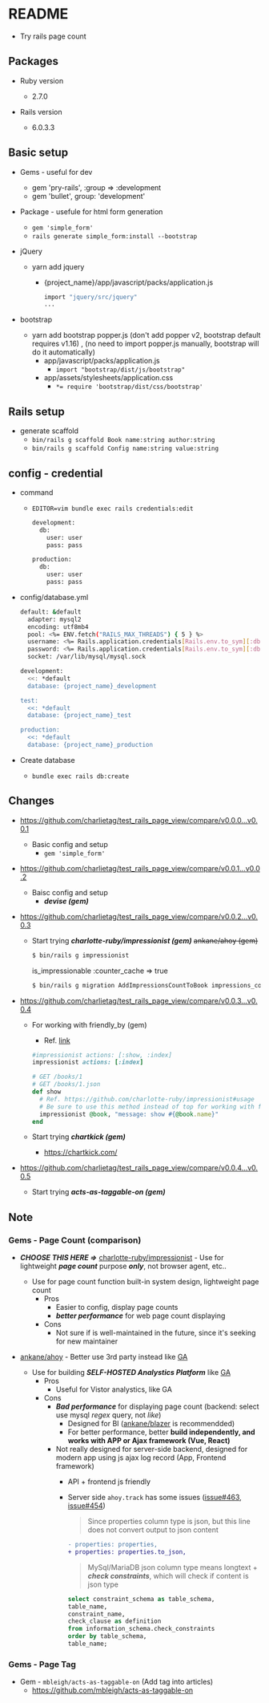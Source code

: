 # README
* Try rails page count

## Packages

* Ruby version
  * 2.7.0

* Rails version
  * 6.0.3.3

## Basic setup
* Gems - useful for dev
  * gem 'pry-rails', :group => :development
  * gem 'bullet', group: 'development'

* Package - usefule for html form generation
  * `gem 'simple_form'`
  * `rails generate simple_form:install --bootstrap`

* jQuery
  * yarn add jquery
    * {project_name}/app/javascript/packs/application.js

      ```bash
      import "jquery/src/jquery"
      ...
      ```

* bootstrap
  * yarn add bootstrap popper.js (don't add popper v2, bootstrap default requires v1.16) , (no need to import popper.js manually, bootstrap will do it automatically)
    * app/javascript/packs/application.js
      * `import "bootstrap/dist/js/bootstrap"`
    * app/assets/stylesheets/application.css
      * `*= require 'bootstrap/dist/css/bootstrap'`

## Rails setup

* generate scaffold
  * `bin/rails g scaffold Book name:string author:string`
  * `bin/rails g scaffold Config name:string value:string`


## config - credential

* command
  * `EDITOR=vim bundle exec rails credentials:edit`

    ```bash
    development:
      db:
        user: user
        pass: pass

    production:
      db:
        user: user
        pass: pass
    ```

* config/database.yml

  ```bash
  default: &default
    adapter: mysql2
    encoding: utf8mb4
    pool: <%= ENV.fetch("RAILS_MAX_THREADS") { 5 } %>
    username: <%= Rails.application.credentials[Rails.env.to_sym][:db][:user] %>
    password: <%= Rails.application.credentials[Rails.env.to_sym][:db][:pass] %>
    socket: /var/lib/mysql/mysql.sock

  development:
    <<: *default
    database: {project_name}_development

  test:
    <<: *default
    database: {project_name}_test

  production:
    <<: *default
    database: {project_name}_production
  ```

* Create database
  * `bundle exec rails db:create`

## Changes
* https://github.com/charlietag/test_rails_page_view/compare/v0.0.0...v0.0.1
  * Basic config and setup
    * `gem 'simple_form'`

* https://github.com/charlietag/test_rails_page_view/compare/v0.0.1...v0.0.2
  * Baisc config and setup
    * ***devise (gem)***

* https://github.com/charlietag/test_rails_page_view/compare/v0.0.2...v0.0.3
  * Start trying ***charlotte-ruby/impressionist (gem)*** ~~ankane/ahoy (gem)~~

    ```bash
    $ bin/rails g impressionist
    ```

    is_impressionable :counter_cache => true

    ```bash
    $ bin/rails g migration AddImpressionsCountToBook impressions_count:int
    ```

* https://github.com/charlietag/test_rails_page_view/compare/v0.0.3...v0.0.4
  * For working with friendly_by (gem)
    * Ref. [link](https://github.com/charlotte-ruby/impressionist#usage)

    ```ruby
    #impressionist actions: [:show, :index]
    impressionist actions: [:index]

    # GET /books/1
    # GET /books/1.json
    def show
      # Ref. https://github.com/charlotte-ruby/impressionist#usage
      # Be sure to use this method instead of top for working with friendly_by (gem)
      impressionist @book, "message: show #{@book.name}"
    end
    ```

  * Start trying ***chartkick (gem)***
    * https://chartkick.com/

* https://github.com/charlietag/test_rails_page_view/compare/v0.0.4...v0.0.5
  * Start trying ***acts-as-taggable-on (gem)***


## Note
### Gems - Page Count (comparison)

* ***CHOOSE THIS HERE =>*** [charlotte-ruby/impressionist](https://github.com/charlotte-ruby/impressionist) - Use for lightweight ***page count*** purpose ***only***, not browser agent, etc..
  * Use for page count function built-in system design, lightweight page count
    * Pros
      * Easier to config, display page counts
      * ***better performance*** for web page count displaying
    * Cons
      * Not sure if is well-maintained in the future, since it's seeking for new maintainer

* [ankane/ahoy](https://github.com/ankane/ahoy) - Better use 3rd party instead like [GA](https://www.google.com/analytics)
  * Use for building ***SELF-HOSTED Analystics Platform*** like [GA](https://www.google.com/analytics)
    * Pros
      * Useful for Vistor analystics, like GA
    * Cons
      * ***Bad performance*** for displaying page count (backend: select use mysql *regex* query, not *like*)
        * Designed for BI ([ankane/blazer](https://github.com/ankane/blazer) is recommendded)
        * For better performance, better **build independently, and works with APP or Ajax framework (Vue, React)**
      * Not really designed for server-side backend, designed for modern app using js ajax log record (App, Frontend framework)
        * API + frontend js friendly
        * Server side `ahoy.track` has some issues ([issue#463](https://github.com/ankane/ahoy/issues/463), [issue#454](https://github.com/ankane/ahoy/issues/454))
          > Since properties column type is json, but this line does not convert output to json content

          ```diff
          - properties: properties,
          + properties: properties.to_json,
          ```

          > MySql/MariaDB json column type means longtext + ***check constraints***, which will check if content is json type

          ```sql
          select constraint_schema as table_schema,
          table_name,
          constraint_name,
          check_clause as definition
          from information_schema.check_constraints
          order by table_schema,
          table_name;
          ```

### Gems - Page Tag
* Gem - `mbleigh/acts-as-taggable-on` (Add tag into articles)
  * https://github.com/mbleigh/acts-as-taggable-on
